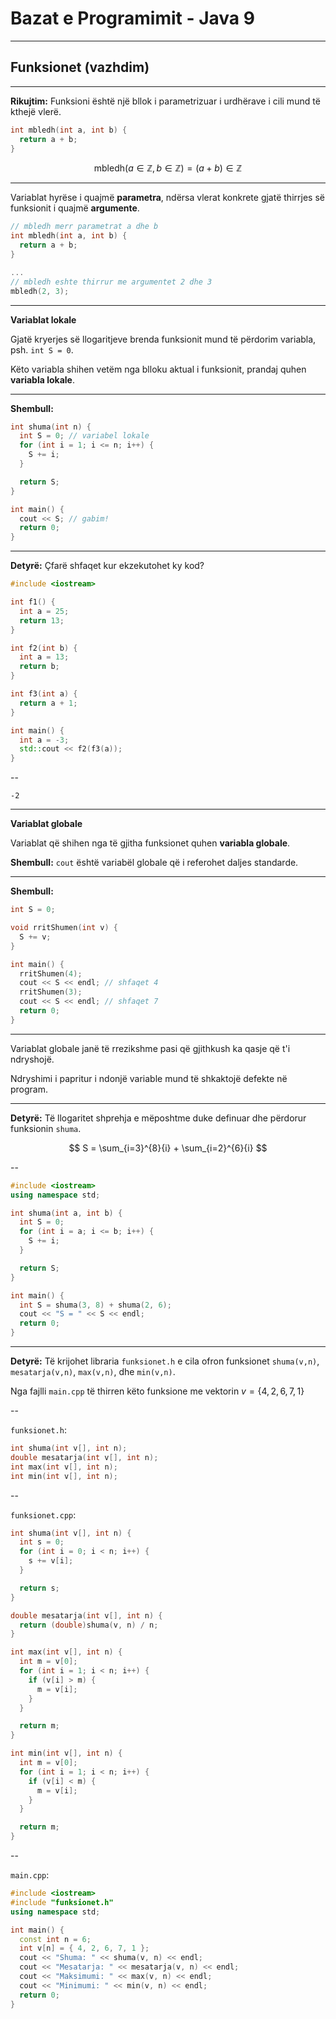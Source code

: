 # Bazat e Programimit - Java 9

---

## Funksionet (vazhdim)

---

**Rikujtim:** Funksioni është një bllok i parametrizuar i urdhërave i cili mund të kthejë vlerë.

```cpp
int mbledh(int a, int b) {
  return a + b;
}
```

$$
\text{mbledh}(a \in \mathbb{Z} , b \in \mathbb{Z}) = (a + b) \in \mathbb{Z}
$$

---

Variablat hyrëse i quajmë **parametra**, ndërsa vlerat konkrete gjatë thirrjes së funksionit i quajmë **argumente**.

```cpp
// mbledh merr parametrat a dhe b
int mbledh(int a, int b) {
  return a + b;
}

...
// mbledh eshte thirrur me argumentet 2 dhe 3
mbledh(2, 3);
```

---

**Variablat lokale**

Gjatë kryerjes së llogaritjeve brenda funksionit mund të përdorim variabla, psh. `int S = 0`.

Këto variabla shihen vetëm nga blloku aktual i funksionit, prandaj quhen **variabla lokale**.

---

**Shembull:**

```cpp
int shuma(int n) {
  int S = 0; // variabel lokale
  for (int i = 1; i <= n; i++) {
    S += i;
  }

  return S;
}

int main() {
  cout << S; // gabim!
  return 0;
}
```

---

**Detyrë:** Çfarë shfaqet kur ekzekutohet ky kod?

```cpp
#include <iostream>

int f1() {
  int a = 25;
  return 13;
}

int f2(int b) {
  int a = 13;
  return b;
}

int f3(int a) {
  return a + 1;
}

int main() {
  int a = -3;
  std::cout << f2(f3(a));
}
```

--

```text
-2
```

---

**Variablat globale**

Variablat që shihen nga të gjitha funksionet quhen **variabla globale**.

**Shembull:** `cout` është variabël globale që i referohet daljes standarde.

---

**Shembull:**

```cpp
int S = 0;

void rritShumen(int v) {
  S += v;
}

int main() {
  rritShumen(4);
  cout << S << endl; // shfaqet 4
  rritShumen(3);
  cout << S << endl; // shfaqet 7
  return 0;
}
```

---

Variablat globale janë të rrezikshme pasi që gjithkush ka qasje që t'i ndryshojë.

Ndryshimi i papritur i ndonjë variable mund të shkaktojë defekte në program.

---

**Detyrë:** Të llogaritet shprehja e mëposhtme duke definuar dhe përdorur funksionin `shuma`.

$$
S = \sum_{i=3}^{8}{i} + \sum_{i=2}^{6}{i}
$$

--

```cpp
#include <iostream>
using namespace std;

int shuma(int a, int b) {
  int S = 0;
  for (int i = a; i <= b; i++) {
    S += i;
  }

  return S;
}

int main() {
  int S = shuma(3, 8) + shuma(2, 6);
  cout << "S = " << S << endl;
  return 0;
}
```

---

**Detyrë:** Të krijohet libraria `funksionet.h` e cila ofron funksionet `shuma(v,n)`, `mesatarja(v,n)`, `max(v,n)`, dhe `min(v,n)`.

Nga fajlli `main.cpp` të thirren këto funksione me vektorin $v=\lbrace 4, 2, 6, 7, 1 \rbrace$

--

`funksionet.h`:

```cpp
int shuma(int v[], int n);
double mesatarja(int v[], int n);
int max(int v[], int n);
int min(int v[], int n);
```

--

`funksionet.cpp`:

```cpp
int shuma(int v[], int n) {
  int s = 0;
  for (int i = 0; i < n; i++) {
    s += v[i];
  }

  return s;
}

double mesatarja(int v[], int n) {
  return (double)shuma(v, n) / n;
}

int max(int v[], int n) {
  int m = v[0];
  for (int i = 1; i < n; i++) {
    if (v[i] > m) {
      m = v[i];
    }
  }

  return m;
}

int min(int v[], int n) {
  int m = v[0];
  for (int i = 1; i < n; i++) {
    if (v[i] < m) {
      m = v[i];
    }
  }

  return m;
}
```

--

`main.cpp`:

```cpp
#include <iostream>
#include "funksionet.h"
using namespace std;

int main() {
  const int n = 6;
  int v[n] = { 4, 2, 6, 7, 1 };
  cout << "Shuma: " << shuma(v, n) << endl;
  cout << "Mesatarja: " << mesatarja(v, n) << endl;
  cout << "Maksimumi: " << max(v, n) << endl;
  cout << "Minimumi: " << min(v, n) << endl;
  return 0;
}
```
